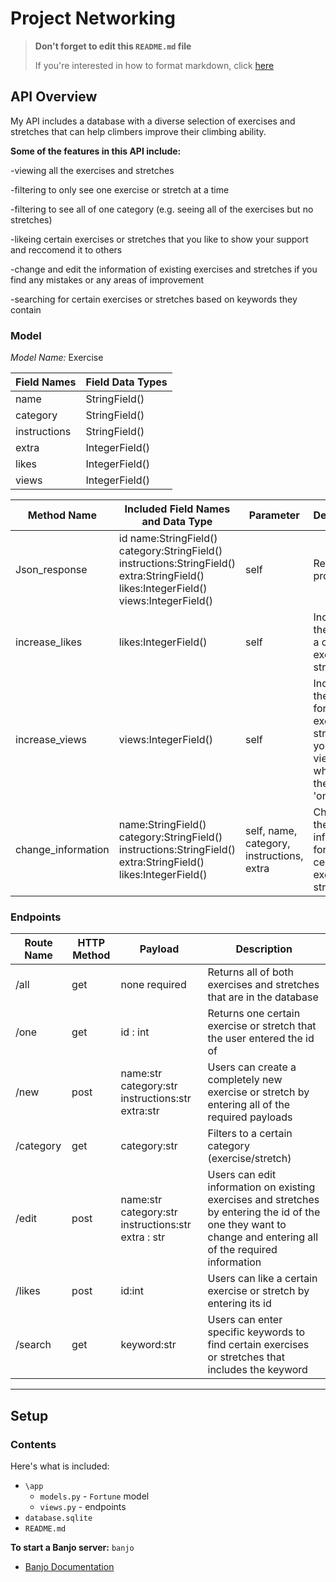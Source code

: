 # Project Networking


> **Don't forget to edit this `README.md` file**
>
> If you're interested in how to format markdown, click [here](https://www.markdownguide.org/basic-syntax/#images-1)

## API Overview
My API includes a database with a diverse selection of exercises and stretches that can help climbers improve their climbing ability. 

**Some of the features in this API include:**  

-viewing all the exercises and stretches

-filtering to only see one exercise or stretch at a time 

-filtering to see all of one category (e.g. seeing all of the exercises but no stretches)

-likeing certain exercises or stretches that you like to show your support and reccomend it to others

-change and edit the information of existing exercises and stretches if you find any mistakes or any areas of improvement

-searching for certain exercises or stretches based on keywords they contain



### Model
*Model Name:* Exercise

| Field Names  | Field Data Types |
|--------------|------------------|
| name         | StringField()    |
| category     | StringField()    |
| instructions | StringField()    |
| extra        | IntegerField()   |
| likes        | IntegerField()   |
| views        | IntegerField()   |

| Method Name        | Included Field Names and Data Type                                                                                                    | Parameter                                 | Description                                                                                     |
|--------------------|---------------------------------------------------------------------------------------------------------------------------------------|-------------------------------------------|-------------------------------------------------------------------------------------------------|
| Json_response      | id name:StringField() category:StringField() instructions:StringField() extra:StringField() likes:IntegerField() views:IntegerField() |          self                                      | Returns the properties                                                                          |
| increase_likes     | likes:IntegerField()                                                                                                                  | self                                      | Increases the likes for a certain exercise or stretch                                           |
| increase_views     | views:IntegerField()                                                                                                                  | self                                      | Increases the views for an exercise or stretch that you have viewed when using the route 'one'  |
| change_information | name:StringField() category:StringField() instructions:StringField() extra:StringField() likes:IntegerField()                         | self, name, category, instructions, extra | Changes the information for a certain exercise or stretch                                       |

### Endpoints

| Route Name | HTTP Method | Payload                                                             | Description                                                                                                                                                   |
|------------|-------------|---------------------------------------------------------------------|---------------------------------------------------------------------------------------------------------------------------------------------------------------|
| /all       | get         | none required                                                       | Returns all of both exercises and stretches that are in the database                                                                                          |
| /one       | get         | id : int                                                            | Returns one certain exercise or stretch that the user entered the id of                                                                                       |
| /new       | post        | name:str        category:str         instructions:str     extra:str | Users can create a completely new exercise or stretch by entering all of the required payloads                                                                |
| /category  | get         | category:str                                                        | Filters to a certain category (exercise/stretch)                                                                                                              |
| /edit      | post        | name:str category:str instructions:str      extra : str                     | Users can edit information on existing exercises and stretches by entering the id of the one they want to change and entering all of the required information |
| /likes     | post        | id:int                                                              | Users can like a certain exercise or stretch by entering its id                                                                                               |
| /search    | get         | keyword:str                                                         | Users can enter specific keywords to find certain exercises or stretches that includes the keyword                                                            |


---

## Setup

### Contents

Here's what is included:
- `\app`
    - `models.py` - `Fortune` model
    - `views.py` - endpoints
- `database.sqlite`  
- `README.md` 

**To start a Banjo server:** `banjo` 
- [Banjo Documentation](https://the-isf-academy.github.io/banjo_docs/)




